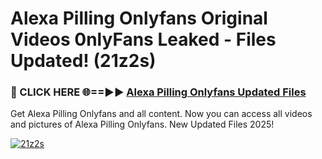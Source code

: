 # Alexa Pilling Onlyfans Original Videos 0nlyFans Leaked - Files Updated! (21z2s)

<h3>🔴 CLICK HERE 🌐==►► <a href="https://tinyurl.com/2wckxsce" rel="nofollow">Alexa Pilling Onlyfans Updated Files</a></h3>

Get Alexa Pilling Onlyfans and all content. Now you can access all videos and pictures of Alexa Pilling Onlyfans. New Updated Files 2025!

[![21z2s](https://i.imgur.com/AFduVYN.gif)](https://tinyurl.com/2wckxsce)

